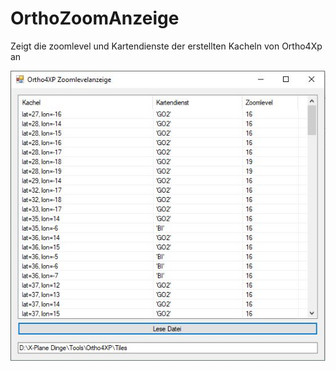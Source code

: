 # OrthoZoomAnzeige
Zeigt die zoomlevel und Kartendienste der erstellten Kacheln von Ortho4Xp an

![Screenshot](vorschau.jpg)